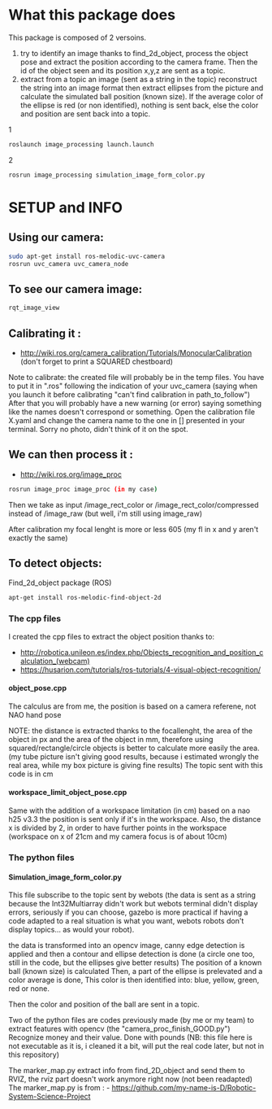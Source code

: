 # What this package does
This package is composed of 2 versoins.
1. try to identify an image thanks to find_2d_object, process the object pose and extract the position according to the camera frame. Then the id of the object seen and its position x,y,z are sent as a topic. 
2. extract from a topic an image (sent as a string in the topic) reconstruct the string into an image format then extract ellipses from the picture and calculate the simulated ball position (known size).
If the average color of the ellipse is red (or non identified), nothing is sent back, else the color and position are sent back into a topic.

1
```bash
roslaunch image_processing launch.launch
```
2
```bash
rosrun image_processing simulation_image_form_color.py
```

# SETUP and INFO

## Using our camera:
```bash
sudo apt-get install ros-melodic-uvc-camera
rosrun uvc_camera uvc_camera_node
```
## To see our camera image: 
```bash
rqt_image_view
```

## Calibrating it :
- http://wiki.ros.org/camera_calibration/Tutorials/MonocularCalibration
(don't forget to print a SQUARED chestboard)

Note to calibrate: the created file will probably be in the temp files. You have to put it in ".ros" following the indication of your uvc_camera (saying when you launch it before calibrating "can't find calibration in path_to_follow")
After that you will probably have a new warning (or error) saying something like the names doesn't correspond or something.
Open the calibration file X.yaml and change the camera name to the one in [] presented in your terminal. Sorry no photo, didn't think of it on the spot.  

## We can then process it :
- http://wiki.ros.org/image_proc
```bash
rosrun image_proc image_proc (in my case)
```
Then we take as input 
/image_rect_color or /image_rect_color/compressed
instead of 
/image_raw (but well, i'm still using image_raw)


After calibration my focal lenght is more or less 605 (my fl in x and y aren't exactly the same)


## To detect objects:
Find_2d_object package (ROS)
```bash
apt-get install ros-melodic-find-object-2d
```

### The cpp files

I created the cpp files to extract the object position thanks to: 

- http://robotica.unileon.es/index.php/Objects_recognition_and_position_calculation_(webcam)
- https://husarion.com/tutorials/ros-tutorials/4-visual-object-recognition/

#### object_pose.cpp

The calculus are from me, the position is based on a camera referene, not NAO hand pose

NOTE: the distance is extracted thanks to the focallenght, the area of the object in px and the area of the object in mm, therefore using squared/rectangle/circle objects is better to calculate more easily the area. (my tube picture isn't giving good results, because i estimated wrongly the real area, while my box picture is giving fine results) 
The topic sent with this code is in cm

#### workspace_limit_object_pose.cpp

Same with the addition of a workspace limitation (in cm) based on a nao h25 v3.3
the position is sent only if it's in the workspace.
Also, the distance x is divided by 2, in order to have further points in the workspace (workspace on x of 21cm and my camera focus is of about 10cm)

### The python files

#### Simulation_image_form_color.py
This file subscribe to the topic sent by webots (the data is sent as a string because the Int32Multiarray didn't work but webots terminal didn't display errors, seriously if you can choose, gazebo is more practical if having a code adapted to a real situation is what you want, webots robots don't display topics... as would your robot).

the data is transformed into an opencv image, canny edge detection is applied and then a contour and ellipse detection is done (a circle one too, still in the code, but the ellipses give better results)
The position of a known ball (known size) is calculated 
Then, a part of the ellipse is prelevated and a color average is done, This color is then identified into: blue, yellow, green, red or none. 

Then the color and position of the ball are sent in a topic.



Two of the python files are codes previously made (by me or my team) to extract features with opencv (the "camera_proc_finish_GOOD.py") 
Recognize money and their value. Done with pounds (NB: this file here is not executable as it is, i cleaned it a bit, will put the real code later, but not in this repository)

The marker_map.py extract info from find_2D_object and send them to RVIZ, the rviz part doesn't work anymore right now (not been readapted)
The marker_map.py is from : - https://github.com/my-name-is-D/Robotic-System-Science-Project


